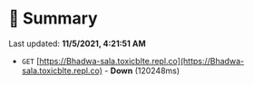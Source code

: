 # 📖 Summary
Last updated: **11/5/2021, 4:21:51 AM**

- `GET` [https://Bhadwa-sala.toxicblte.repl.co](https://Bhadwa-sala.toxicblte.repl.co) - **Down** (120248ms)
